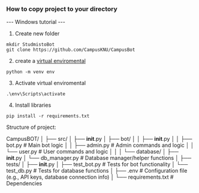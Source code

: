 ### How to copy project to your directory


--- Windows tutorial --- 

1. Create new folder
```
mkdir StudmistoBot
git clone https://github.com/CampusKNU/CampusBot
```
2. create a [virtual enviromental](https://www.freecodecamp.org/news/how-to-setup-virtual-environments-in-python/)
```
python -m venv env 
```
3. Activate virtual enviromental
```
.\env\Scripts\activate
```
4. Install libraries
```
pip install -r requirements.txt
```


Structure of project: 

CampusBOT/
│
├── src/
│   ├── __init__.py
│   ├── bot/
│   │   ├── __init__.py
│   │   ├── bot.py          # Main bot logic
│   │   ├── admin.py        # Admin commands and logic
│   │   └── user.py         # User commands and logic
│   │
│   └── database/
│       ├── __init__.py
│       └── db_manager.py   # Database manager/helper functions
│
├── tests/
│   ├── __init__.py
│   ├── test_bot.py     # Tests for bot functionality
│   └── test_db.py      # Tests for database functions
│
├── .env                # Configuration file (e.g., API keys, database connection info)
│
└── requirements.txt    # Dependencies